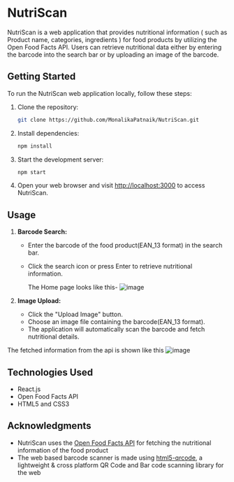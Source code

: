 # NutriScan

NutriScan is a web application that provides nutritional information ( such as Product name, categories, ingredients ) for food products by utilizing the Open Food Facts API. Users can retrieve nutritional data either by entering the barcode into the search bar or by uploading an image of the barcode.


## Getting Started

To run the NutriScan web application locally, follow these steps:

1. Clone the repository:

    ```bash
    git clone https://github.com/MonalikaPatnaik/NutriScan.git
    ```

2. Install dependencies:

    ```bash
    npm install
    ```

3. Start the development server:

    ```bash
    npm start
    ```

4. Open your web browser and visit [http://localhost:3000](http://localhost:3000) to access NutriScan.

## Usage

1. **Barcode Search:**
   - Enter the barcode of the food product(EAN_13 format) in the search bar.
   - Click the search icon or press Enter to retrieve nutritional information.
  
     The Home page looks like this-
     ![image](https://github.com/MonalikaPatnaik/NutriScan/assets/99353300/0d35c6f6-8d52-4f84-b755-b13f89430621)


2. **Image Upload:**
   - Click the "Upload Image" button.
   - Choose an image file containing the barcode(EAN_13 format).
   - The application will automatically scan the barcode and fetch nutritional details.

  The fetched information from the api is shown like this
    ![image](https://github.com/MonalikaPatnaik/NutriScan/assets/99353300/88af9840-c798-4c67-9e53-0dfdc7ac6a81)



## Technologies Used

- React.js
- Open Food Facts API
- HTML5 and CSS3

## Acknowledgments

- NutriScan uses the [Open Food Facts API](https://openfoodfacts.github.io/openfoodfacts-server/api/) for fetching the nutritional information of the food product
- The web based barcode scanner is made using [html5-qrcode](https://github.com/mebjas/html5-qrcode#for-using-inline-qr-code-scanning-with-webcam-or-smartphone-camera), a lightweight & cross platform QR Code and Bar code scanning library for the web
